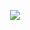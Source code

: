<p align="center">
    <a href="https://holywingsindonesia.com" target="_blank">
        <img src="https://firebasestorage.googleapis.com/v0/b/apps-20083.appspot.com/o/assets%2Flogohw-black-256x256.png?alt=media&token=e1978db0-d01e-4f93-ad53-689ee77f90f6" />
    </a>
</p>
